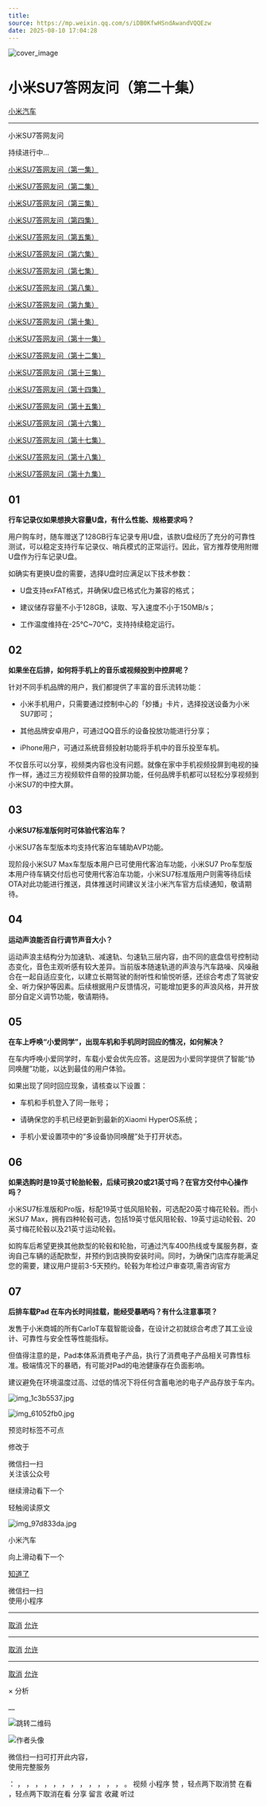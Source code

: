 ```yaml
---
title: 
source: https://mp.weixin.qq.com/s/iDB0KfwHSndAwandVQQEzw
date: 2025-08-10 17:04:28
---
```


![cover_image](images/img_e9599b44.jpg)


#  小米SU7答网友问（第二十集）


[ 小米汽车 ](<javascript:void\(0\);>)

______

小米SU7答网友问  

持续进行中...

[小米SU7答网友问（第一集）](<http://mp.weixin.qq.com/s?__biz=MzkyNzU3MDI3Nw==&mid=2247486958&idx=1&sn=fa1835ddd2eee3bdafefcad5b74d2d94&chksm=c2274de4f550c4f28c7b9e54f1a6a8bcacc3459e88bbe256c362a899a36ca32c80be4f87c45a&scene=21#wechat_redirect>)

[小米SU7答网友问（第二集）](<http://mp.weixin.qq.com/s?__biz=MzkyNzU3MDI3Nw==&mid=2247487024&idx=1&sn=0c7cfca4d7c560dedf8062fa3a7230e3&chksm=c2274e3af550c72cdf2c4b04f2e6f3f66f10eac3634f77346b68be322d895dfb1398978ccbcf&scene=21#wechat_redirect>)

[小米SU7答网友问（第三集）](<http://mp.weixin.qq.com/s?__biz=MzkyNzU3MDI3Nw==&mid=2247487063&idx=2&sn=a0651af985a684e2379d3805947abc23&chksm=c2274e5df550c74b86d3871da393feb8fcadab0dfcdc8e77c806309341c89f1b37396b0e6318&scene=21#wechat_redirect>)

[小米SU7答网友问（第四集）](<http://mp.weixin.qq.com/s?__biz=MzkyNzU3MDI3Nw==&mid=2247487079&idx=1&sn=9cf62cd9e760babefdd444d29ee00b68&chksm=c2274e6df550c77b506f07fb315efff406bc12a55eba23c69b349cba973f61811d88fd0ade33&scene=21#wechat_redirect>)

[小米SU7答网友问（第五集）](<http://mp.weixin.qq.com/s?__biz=MzkyNzU3MDI3Nw==&mid=2247487101&idx=1&sn=9e00cc3239d1e6d9cb373f2efad42e3c&chksm=c2274e77f550c76157349d363d8e0c17ceadab29fae7538c156149e37c9c89e7cc22644201b2&scene=21#wechat_redirect>)

[小米SU7答网友问（第六集）](<http://mp.weixin.qq.com/s?__biz=MzkyNzU3MDI3Nw==&mid=2247487835&idx=2&sn=30cf8170af01397c46dc34cf495f7c02&chksm=c2275151f550d847fcc5d8d333c20a5d27d60276888d7192f51064f53e6fa738e21bf375ef29&scene=21#wechat_redirect>)

[小米SU7答网友问（第七集）](<http://mp.weixin.qq.com/s?__biz=MzkyNzU3MDI3Nw==&mid=2247487849&idx=1&sn=45b7ceae12489188c167129f3fb8b1a6&chksm=c2275163f550d87500cbacfac5ee05ea1b5083b97beb0d16e375b98480c98c823fbfdcc4d45a&scene=21#wechat_redirect>)

[小米SU7答网友问（第八集）](<http://mp.weixin.qq.com/s?__biz=MzkyNzU3MDI3Nw==&mid=2247487860&idx=1&sn=337ffc5a7972e5758d3208fb1eb7a28d&chksm=c227517ef550d86838d64b08036486d07a6ea303f0f8e2e9bb93b097750beeb6b2649b692ede&scene=21#wechat_redirect>)

[小米SU7答网友问（第九集）](<http://mp.weixin.qq.com/s?__biz=MzkyNzU3MDI3Nw==&mid=2247487868&idx=1&sn=8021638c108d845fab76580a6cc405e9&chksm=c2275176f550d86086dc3bcdbc3b4cf518b1ba41a294c3ad5d39504791907edcc6422b015131&scene=21#wechat_redirect>)

[小米SU7答网友问（第十集）](<http://mp.weixin.qq.com/s?__biz=MzkyNzU3MDI3Nw==&mid=2247487890&idx=1&sn=47696df25bbc82e7c5aea71ccd30030e&chksm=c2275198f550d88e577cf942e5f0b4a7a6a21cc2cec4b0f04562b6acaa878177be8d8f2507b9&scene=21#wechat_redirect>)

[小米SU7答网友问（第十一集）](<http://mp.weixin.qq.com/s?__biz=MzkyNzU3MDI3Nw==&mid=2247487900&idx=1&sn=7765954b27cc8772008540f91ca7224d&chksm=c2275196f550d8807e8be4cee38e091559c454cfc8bed3e843d4e425f4b002ee0cb931c883d8&scene=21#wechat_redirect>)

[小米SU7答网友问（第十二集）](<http://mp.weixin.qq.com/s?__biz=MzkyNzU3MDI3Nw==&mid=2247487915&idx=1&sn=abbebbb9cbe0668b66a9c1026b12932f&chksm=c22751a1f550d8b73c8ad64a95a0158ef65c19c0becad656d616125a396dc6b4c6703e97f967&scene=21#wechat_redirect>)

[小米SU7答网友问（第十三集）](<http://mp.weixin.qq.com/s?__biz=MzkyNzU3MDI3Nw==&mid=2247487947&idx=1&sn=f544e6be6fd1221b57e5123f58c1f72c&chksm=c22751c1f550d8d76cf64deaaaf06423ad37525bfbda26eb8e1d0a5952a5b1ae30188c90c2c4&scene=21#wechat_redirect>)

[小米SU7答网友问（第十四集）](<http://mp.weixin.qq.com/s?__biz=MzkyNzU3MDI3Nw==&mid=2247487955&idx=1&sn=ee2a1734fe86b15000822bee9ae0ffd2&chksm=c22751d9f550d8cfdb48ae0c890173e37f66356ad6316e9ada00ee7c231d0772ee6e4c817c65&scene=21#wechat_redirect>)

[小米SU7答网友问（第十五集）](<http://mp.weixin.qq.com/s?__biz=MzkyNzU3MDI3Nw==&mid=2247487979&idx=1&sn=ab9d29fdf3c1147cd9c500ac5fafedde&chksm=c22751e1f550d8f725f7b294d004e04caa682567387ee5ee39a067fad1859fcaca2e68748e6f&scene=21#wechat_redirect>)

[小米SU7答网友问（第十六集）](<http://mp.weixin.qq.com/s?__biz=MzkyNzU3MDI3Nw==&mid=2247488003&idx=1&sn=9ed994132d197917e93f91b9f332e8d1&chksm=c2275209f550db1fe70c13abc492f5c01be8e5b5b81fba7379fe76c52c5256038eb4d6080ce6&scene=21#wechat_redirect>)

[小米SU7答网友问（第十七集）](<http://mp.weixin.qq.com/s?__biz=MzkyNzU3MDI3Nw==&mid=2247488035&idx=1&sn=fcfdeca83d7ca7c13e84b84a92146ed0&chksm=c2275229f550db3f3019dfe29d896a4c7c49a61351dd801e7b3520c9174e26ce040555c9756a&scene=21#wechat_redirect>)

[小米SU7答网友问（第十八集）](<http://mp.weixin.qq.com/s?__biz=MzkyNzU3MDI3Nw==&mid=2247488044&idx=1&sn=15e0313c7b352da563c38d6b64e5cb27&chksm=c2275226f550db303d96d77050e8fe6c21f6c0fd9453e84d129f29cd0024fcf7dd5d0cab4ec8&scene=21#wechat_redirect>)

[小米SU7答网友问（第十九集）](<http://mp.weixin.qq.com/s?__biz=MzkyNzU3MDI3Nw==&mid=2247488049&idx=1&sn=20d5d20c485040ccd9bbe1100ad0dd18&chksm=c227523bf550db2d8d6d7bb477f3f83742d63b451060848150a41d9bf819ff812b73c67add01&scene=21#wechat_redirect>)


## **01**


**行车记录仪如果想换大容量U盘，有什么性能、规格要求吗？**

用户购车时，随车赠送了128GB行车记录专用U盘，该款U盘经历了充分的可靠性测试，可以稳定支持行车记录仪、哨兵模式的正常运行。因此，官方推荐使用附赠U盘作为行车记录U盘。

如确实有更换U盘的需要，选择U盘时应满足以下技术参数：

  * U盘支持exFAT格式，并确保U盘已格式化为兼容的格式；

  * 建议储存容量不小于128GB，读取、写入速度不小于150MB/s；

  * 工作温度维持在-25℃~70℃，支持持续稳定运行。


## **02**


**如果坐在后排，如何将手机上的音乐或视频投到中控屏呢？**

针对不同手机品牌的用户，我们都提供了丰富的音乐流转功能：

  * 小米手机用户，只需要通过控制中心的「妙播」卡片，选择投送设备为小米SU7即可；

  * 其他品牌安卓用户，可通过QQ音乐的设备投放功能进行分享；

  * iPhone用户，可通过系统音频投射功能将手机中的音乐投至车机。

不仅音乐可以分享，视频类内容也没有问题。就像在家中手机视频投屏到电视的操作一样，通过三方视频软件自带的投屏功能，任何品牌手机都可以轻松分享视频到小米SU7的中控大屏。

  


## **03**


**小米SU7标准版何时可体验代客泊车？**

小米SU7各车型版本均支持代客泊车辅助AVP功能。

现阶段小米SU7 Max车型版本用户已可使用代客泊车功能，小米SU7 Pro车型版本用户待车辆交付后也可使用代客泊车功能，小米SU7标准版用户则需等待后续OTA对此功能进行推送，具体推送时间建议关注小米汽车官方后续通知，敬请期待。


## **04**


**运动声浪能否自行调节声音大小？**

运动声浪主结构分为加速轨、减速轨、匀速轨三层内容，由不同的底盘信号控制动态变化，音色主观听感有较大差异。当前版本随速轨道的声浪与汽车路噪、风噪融合在一起自适应变化，以建立长期驾驶的耐听性和愉悦听感，还综合考虑了驾驶安全、听力保护等因素。后续根据用户反馈情况，可能增加更多的声浪风格，并开放部分自定义调节功能，敬请期待。

  


## **05**


**在车上呼唤“小爱同学”，出现车机和手机同时回应的情况，如何解决？**

在车内呼唤小爱同学时，车载小爱会优先应答。这是因为小爱同学提供了智能“协同唤醒”功能，以达到最佳的用户体验。

如果出现了同时回应现象，请核查以下设置：

  * 车机和手机登入了同一账号；

  * 请确保您的手机已经更新到最新的Xiaomi HyperOS系统；

  * 手机小爱设置项中的“多设备协同唤醒”处于打开状态。


## **06**


**如果选购时是19英寸轮胎轮毂，后续可换20或21英寸吗？在官方交付中心操作吗？**

小米SU7标准版和Pro版，标配19英寸低风阻轮毂，可选配20英寸梅花轮毂。而小米SU7 Max，拥有四种轮毂可选，包括19英寸低风阻轮毂、19英寸运动轮毂、20英寸梅花轮毂以及21英寸运动轮毂。

如购车后希望更换其他款型的轮毂和轮胎，可通过汽车400热线或专属服务群，查询自己车辆的适配款型，并预约到店换购安装时间。同时，为确保门店库存能满足您的需要，建议用户提前3-5天预约。轮毂为年检过户审查项,需咨询官方

  


## **07**


**后排车载Pad 在车内长时间挂载，能经受暴晒吗？有什么注意事项？**

发售于小米商城的所有CarIoT车载智能设备，在设计之初就综合考虑了其工业设计、可靠性与安全性等性能指标。

但值得注意的是，Pad本体系消费电子产品，执行了消费电子产品相关可靠性标准。极端情况下的暴晒，有可能对Pad的电池健康存在负面影响。

建议避免在环境温度过高、过低的情况下将任何含蓄电池的电子产品存放于车内。

  

  

![img_1c3b5537.jpg](images/img_1c3b5537.jpg)

![img_61052fb0.jpg](images/img_61052fb0.jpg)

[](<>)[](<>)

预览时标签不可点

修改于

微信扫一扫  
关注该公众号

继续滑动看下一个

轻触阅读原文

![img_97d833da.jpg](images/img_97d833da.jpg)

小米汽车 

向上滑动看下一个

[知道了](<javascript:;>)

微信扫一扫  
使用小程序

****

[取消](<javascript:void\(0\);>) [允许](<javascript:void\(0\);>)

****

[取消](<javascript:void\(0\);>) [允许](<javascript:void\(0\);>)

****

[取消](<javascript:void\(0\);>) [允许](<javascript:void\(0\);>)

× 分析

__

![跳转二维码]()

![作者头像](images/img_97d833da.jpg)

微信扫一扫可打开此内容，  
使用完整服务

： ， ， ， ， ， ， ， ， ， ， ， ， 。 视频 小程序 赞 ，轻点两下取消赞 在看 ，轻点两下取消在看 分享 留言 收藏 听过